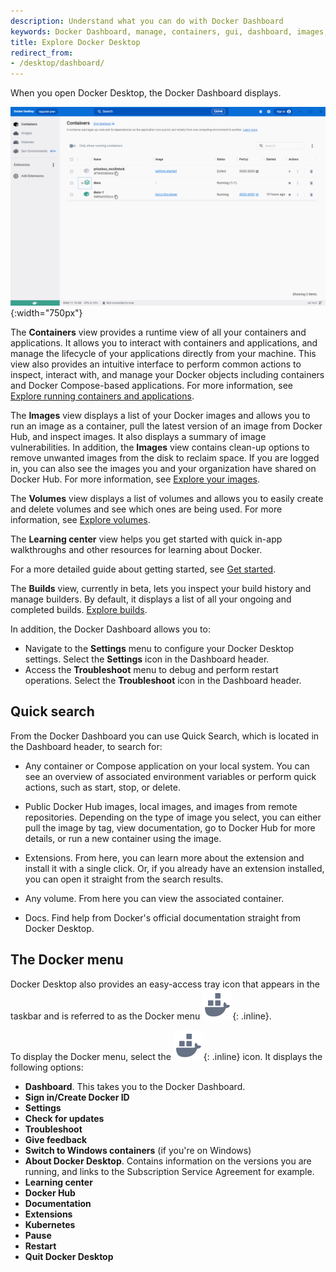 ```yaml
---
description: Understand what you can do with Docker Dashboard
keywords: Docker Dashboard, manage, containers, gui, dashboard, images, user manual, whale menu
title: Explore Docker Desktop
redirect_from:
- /desktop/dashboard/
---
```


When you open Docker Desktop, the Docker Dashboard displays.

![Docker Dashboard on Containers view](../images/dashboard.PNG){:width="750px"}

The **Containers** view provides a runtime view of all your containers and applications. It allows you to interact with containers and applications, and manage the lifecycle of your applications directly from your machine. This view also provides an intuitive interface to perform common actions to inspect, interact with, and manage your Docker objects including containers and Docker Compose-based applications. For more information, see [Explore running containers and applications](container.md).

The **Images** view displays a list of your Docker images and allows you to run an image as a container, pull the latest version of an image from Docker Hub, and inspect images. It also displays a summary of image vulnerabilities. In addition, the **Images** view contains clean-up options to remove unwanted images from the disk to reclaim space. If you are logged in, you can also see the images you and your organization have shared on Docker Hub. For more information, see [Explore your images](images.md).

The **Volumes** view displays a list of volumes and allows you to easily create and delete volumes and see which ones are being used. For more information, see [Explore volumes](volumes.md).

The **Learning center** view helps you get started with quick in-app walkthroughs and other resources for learning about Docker. 

For a more detailed guide about getting started, see
[Get started](../../get-started/index.md).

The **Builds** view, currently in beta, lets you inspect your build history and manage builders. By default, it displays a list of all your ongoing and completed builds. [Explore builds](builds.md).

In addition, the Docker Dashboard allows you to:

- Navigate to the **Settings** menu to configure your Docker Desktop settings. Select the **Settings** icon in the Dashboard header.
- Access the **Troubleshoot** menu to debug and perform restart operations. Select the **Troubleshoot** icon in the Dashboard header.

## Quick search

From the Docker Dashboard you can use Quick Search, which is located in the Dashboard header, to search for:

- Any container or Compose application on your local system. You can see an overview of associated environment variables or perform quick actions, such as start, stop, or delete.

- Public Docker Hub images, local images, and images from remote repositories. Depending on the type of image you select, you can either pull the image by tag, view documentation, go to Docker Hub for more details, or run a new container using the image.

- Extensions. From here, you can learn more about the extension and install it with a single click. Or, if you already have an extension installed, you can open it straight from the search results.

- Any volume. From here you can view the associated container.

- Docs. Find help from Docker's official documentation straight from Docker Desktop. 

## The Docker menu

Docker Desktop also provides an easy-access tray icon that appears in the taskbar and is referred to as the Docker menu ![whale menu](../../assets/images/whale-x.svg){: .inline}.

To display the Docker menu, select the ![whale menu](../../assets/images/whale-x.svg){: .inline} icon. It displays the following options:

- **Dashboard**. This takes you to the Docker Dashboard.
- **Sign in/Create Docker ID**
- **Settings**
- **Check for updates**
- **Troubleshoot**
- **Give feedback**
- **Switch to Windows containers** (if you're on Windows)
- **About Docker Desktop**. Contains information on the versions you are running, and links to the Subscription Service Agreement for example.
- **Learning center**
- **Docker Hub**
- **Documentation**
- **Extensions**
- **Kubernetes**
- **Pause**
- **Restart**
- **Quit Docker Desktop**
